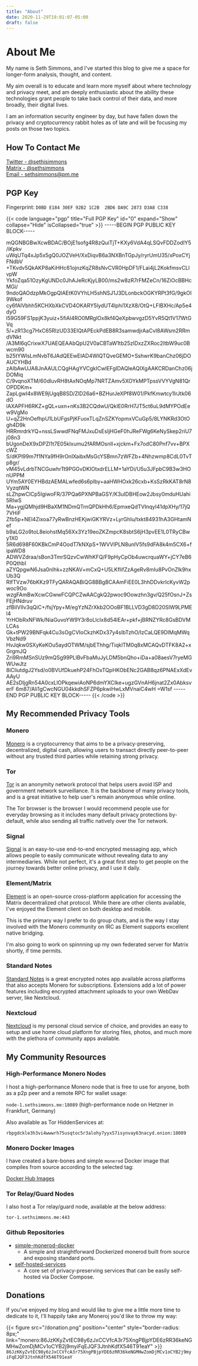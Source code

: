 ```yaml
---
title: "About"
date: 2020-11-29T19:01:07-05:00
draft: false
---
```


# About Me  

My name is Seth Simmons, and I've started this blog to give me a space for longer-form analysis, thought, and content.

My aim overall is to educate and learn more myself about where technology and privacy meet, and am deeply enthusiastic 
about the ability these technologies grant people to take back control of their data, and more broadly, their digital 
lives.

I am an information security engineer by day, but have fallen down the privacy and cryptocurrency rabbit holes as of 
late and will be focusing my posts on those two topics.

## How To Contact Me  

[Twitter - @sethisimmons](https://twitter.com/sethisimmons)  
[Matrix - @sethsimmons](https://matrix.to/#/@sethsimmons:monero.social)  
[Email - sethsimmons@pm.me](mailto:sethsimmons@pm.me)  

## PGP Key

Fingerprint: `D0BD E184 30EF 92B2 1C2B  2BD6 DA9C 2873 D3A8 C338`

{{< code language="pgp" title="Full PGP Key" id="0" expand="Show" collapse="Hide" isCollapsed="true" >}}
-----BEGIN PGP PUBLIC KEY BLOCK-----

mQGNBGBwXcwBDAC/BOjE1sofg4R8zQuiTjT+KXy6VdA4qLSQvFDDZodIY5/iKpkv
uWqUTq4xJp5x5gQ0JOZVeH/XxDiqvB6a3NXBnTGpJy/ryrUmU35/xPoxCYjFNdbV
+TKvdv5QkAKP8aKiHHc61ojnzKqZR8sNvCVR0HpDF1/FLai4jL2KokfmsvCLlvpW
YkfoZqa51OzyKgUNDc0JhAJeRcKjyLB00/ms2w8zR7rFMZeCn/16ZiOcBBHcMGi/
9ndoQAOdzpMkOgpQlAEtK0VYhLH5shNSJ1J3DLonbckOGKYRPt3fG/9gkOI9Wkof
cy6fAlVbhh5KCHXbXkCVD4OKARY5lydUT4lphi1XzX8/OtQ+LFlBXHc/Ap5e4dyO
l59G59FS1ppjK3yuiz+5fiAl4RO0MRglOx8kf4QeXpbwvgzD5YvR5Qt1V17WtGVq
5/+zR13cg7HxC65RIzUD33EIQtAPEckPdEB8R3samwdjrAaCvI8AWsm2RRmdVNkt
/A3MI6qCrixwX7UAEQEAAbQpU2V0aCBTaW1tb25zIDxzZXRoc2ltbW9uc0Bwcm90
b25tYWlsLmNvbT6JAdQEEwEIAD4WIQTQveGEMO+SshwrK9banChz06jDOAUCYHBd
zAIbAwUJA8JnAAULCQgHAgYVCgkICwIEFgIDAQIeAQIXgAAKCRDanChz06jDOMiq
C/9vqnoXTM/60dluvRH8tAxNOqMp7NRTZAmv5XOYkMPTpssVVYVgN81QrOPDDKm+
ZapLgwI4x8WE9jUgqB8SD/ZlD26a6+BZHurJeXPf8W01/PkfKmwtcy1IrJtk06dO
lAXAPFH6RKZ+gQL+uxn+nKs3B2CQdwU/QkIE0RrH7JT5ct6uL9dMYPOdEew9VgMo
U+qZ2HnOefhpU1LbUFgsPjKFuoxTLqZnSZKYopmxVCuGp5/8LYNKRd3OtOgh4D9k
HRRmrdrkYQ+nssLSwwdFNqFMJxuDsEsIjHGeF0hJReFWg6KeNySkep2riU7j08n3
bUgonDeX9xDPZl1t7E05kIxumu2fARMOsnIl+xjckm+Fx7odC80Pnf7vv+BPXcWZ
S/dKPl99m7f1NYa9fH9rOnlXaibxMsGcYSBmn7zWFZb+4Nhzwmp8CdL0TvTp8gr/
vM45vLdrbTNCGuwhrTt9PGGvDKIOtxdrELLM+1aYDi/U5u3JFpbC9B3w3HOnUPPM
UYm5AY0EYHBdzAEMALwfed6s6plby+aaHWHOxk26cxb+KsSzRkKAT8rN8VyzqtWN
sLZhpwClCp5IgiwoFR/37PQa6PXNPBaGSY/K3uIDBHEow2Jbsy0mduHUahi5RIwS
Ma+ygjQMhjd9HBaXM1NDmQTrnQPDkHh6/EpmxeQdTVInqyI41dpXHy/17jQ7VHiF
Zfb5p+NEl4Zixoa77yRwBnzHEKjwiGKYRVz+LyrGhIu/txkt84931hA3GHtamNef
b9aLG2o9toL8eiohstMq56Xx3Yz19eoZKZmpcK8sbtS6jH3pvEE1L0TRyCBwy1X0
5R6d698F60KBkCmP4OodT7kNXpS+1WVVIPLN8unIV5fs9dFA8k4m5CX6+fipaWD8
ADWVZdraa/sBon3TmrSQzvCwWhKFQ/F9pHyCpOb4uwcrquaWY+jCY7eB6P0QthbI
aZYQpgwN6Jsa0nIhk+zzNKAV+mCxQ+U5LKfIifZzAgeRv8mIu8PvOnZlk9hxUb3Q
RIfTVzw76bKKz9TFyQARAQABiQG8BBgBCAAmFiEE0L3hhDDvkrIcKyvW2pwoc9Oo
wzgFAmBwXcwCGwwFCQPCZwAACgkQ2pwoc9Oowzhn3gv/Q25fOsnJ+ZsFEjHNdruv
zfBiIVIIv3qQiC+/fsjYpy+M/egYzNZrXkb2OOoBF1BLLVD3gD8D20SlW9LPMEl4
YrHObRxNFWk/NiaGuvoYW9Y3r8oLlclx8d54lEAr+pkf+jBRNZYRc8GsBDVMLCAs
Gk+tPW29BNFqk4Cu3sOgCVIoCkzhKDx37y4sIbTzhO/IzCaLQE9DIMqMWqVbzNd9
HvJqkw0SXyKeKOu5aydOTWM/sjbEThhg/TiqklTM0q8xMCAQvDTFK8A2+xGrgmJQ
Zri9RmMSnSUz9mQSg99PLlBvFbaMuJyLDM5bnQho+iDa+a08aesV7ryeMGWUwJtz
8iCliutdgJ2Ysd/o0BVUfDkuehP24FhOxTQpHKObENc2GAB8qz6PNAExXdEvAAyU
AE2sDIjgRn54A0cxLlOPkqewiAoNP6dmYXCIke+ugzGVnAH6jnat2Zx0AbksverF
6m87/Ali1gCwcNGU04kkdhSFZP6pkwiHwLxMVnaiC4wH
=W1sf
-----END PGP PUBLIC KEY BLOCK-----
{{< /code >}}

## My Recommended Privacy Tools

### Monero  

[Monero](https://www.getmonero.org/) is a cryptocurrency that aims to be a privacy-preserving, decentralized, digital cash,
 allowing users to transact directly peer-to-peer without any trusted third parties while retaining strong privacy.
 
### Tor  

[Tor](https://www.torproject.org/) is an anonymity network protocol that helps users avoid ISP and government network 
surveillance. It is the backbone of many privacy tools, and is a great initiative to help user's remain anonymous while 
online. 

The Tor browser is the browser I would recommend people use for everyday browsing as it includes many default privacy protections by-default, while also sending all traffic natively over the Tor network.

### Signal  

[Signal](https://www.signal.org/) is an easy-to-use end-to-end encrypted messaging app, which allows people to easily 
communicate without revealing data to any intermediaries. While not perfect, it's a great first step to get people on 
the journey towards better online privacy, and I use it daily.

### Element/Matrix

[Element](https://element.io/) is an open-source cross-platform application for accessing the Matrix decentralized chat protocol. While there are other clients available, I've enjoyed the Element client on both desktop and mobile.

This is the primary way I prefer to do group chats, and is the way I stay involved with the Monero community on IRC as Element supports excellent native bridging.

I'm also going to work on spinnning up my own federated server for Matrix shortly, if time permits.

### Standard Notes

[Standard Notes](https://standardnotes.org/) is a great encrypted notes app available across platforms that also accepts Monero for subscriptions. Extensions add a lot of power features including encrypted attachment uploads to your own WebDav server, like Nextcloud.

### Nextcloud

[Nextcloud](https://nextcloud.com/athome/) is my personal cloud service of choice, and provides an easy to setup and use home cloud platform for storing files, photos, and much more with the plethora of community apps available.

## My Community Resources

### High-Performance Monero Nodes

I host a high-performance Monero node that is free to use for anyone, both as a p2p peer and a remote RPC for wallet usage:

`node-1.sethsimmons.me:18089` (high-performance node on Hetzner in Frankfurt, Germany)

Also available as Tor HiddenServices at:

`rbpgdckle3h3vi4wwwrh75usqtoc5r3alohy7yyx57isynvay63nacyd.onion:18089`

### Monero Docker Images

I have created a bare-bones and simple `monerod` Docker image that compiles from source according to the selected tag:

[Docker Hub Images](https://hub.docker.com/r/sethsimmons/simple-monerod)

### Tor Relay/Guard Nodes

I also host a Tor relay/guard node, available at the below address:

`tor-1.sethsimmons.me:443`

### Github Repositories

* [simple-monerod-docker](https://github.com/sethsimmons/simple-monerod-docker)
  * A simple and straightforward Dockerized monerod built from source and exposing standard ports.
* [self-hosted-services](https://github.com/sethsimmons/self-hosted-services)
  * A core set of privacy-preserving services that can be easily self-hosted via Docker Compose.

## Donations

If you've enjoyed my blog and would like to give me a little more time to dedicate to it, I'll happily take any Moneroj you'd like to throw my way:

{{< figure src="/donation.png" position="center" style="border-radius: 8px;" link="monero:86JzKKyZvtEC98y6zJxCCVfcA3r75XngPBjpYDE6zRR36keNGMHwZomDjMCv1oCYB2j9myiFqEJQF3JtnhKdfX546T91eaY" >}}
`86JzKKyZvtEC98y6zJxCCVfcA3r75XngPBjpYDE6zRR36keNGMHwZomDjMCv1oCYB2j9myiFqEJQF3JtnhKdfX546T91eaY`